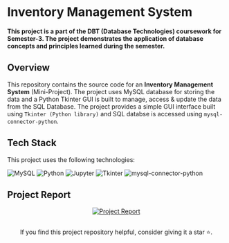 # Inventory Management System

**This project is a part of the DBT (Database Technologies) coursework for Semester-3. The project demonstrates the application of database concepts and principles learned during the semester.**


## Overview 

This repository contains the source code for an **Inventory Management System** (Mini-Project). The project uses MySQL database for storing the data and a Python Tkinter GUI is built to manage, access & update the data from the SQL Database.
The project provides a simple GUI interface built using `Tkinter (Python library)` and SQL databse is accessed using `mysql-connector-python`.


## Tech Stack

This project uses the following technologies:

![MySQL](https://go-skill-icons.vercel.app/api/icons?i=mysql)
![Python](https://go-skill-icons.vercel.app/api/icons?i=python)
![Jupyter](https://go-skill-icons.vercel.app/api/icons?i=jupyter)
![Tkinter](https://custom-icon-badges.demolab.com/badge/Tkinter-silver?style=for-the-badge&logo=python)
![mysql-connector-python](https://custom-icon-badges.demolab.com/badge/mysql_connector_python-silver?style=for-the-badge&logo=python)


## Project Report
<p align="center">
    <a href="https://chaitanyashah26.github.io/InventoryManagement_DBT-Project/blob/main/Project_Report%20(Inventory%20Management%20System).pdf" target="_blank">
        <img src="https://custom-icon-badges.demolab.com/badge/Project_Report-e30e0e?style=for-the-badge&logo=file" alt="Project Report">
    </a>
</p>


## 
<p align="center">If you find this project repository helpful, consider giving it a star ⭐.</p>